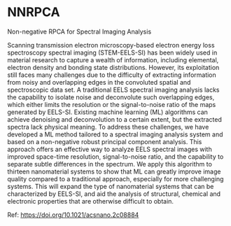 # NNRPCA
Non-negative RPCA for Spectral Imaging Analysis

Scanning transmission electron microscopy-based electron energy loss spectroscopy spectral imaging (STEM-EELS-SI) has been widely used in material research to capture a wealth of information, including elemental, electron density and bonding state distributions. However, its exploitation still faces many challenges due to the difficulty of extracting information from noisy and overlapping edges in the convoluted spatial and spectroscopic data set. A traditional EELS spectral imaging analysis lacks the capability to isolate noise and deconvolute such overlapping edges, which either limits the resolution or the signal-to-noise ratio of the maps generated by EELS-SI. Existing machine learning (ML) algorithms can achieve denoising and deconvolution to a certain extent, but the extracted spectra lack physical meaning. To address these challenges, we have developed a ML method tailored to a spectral imaging analysis system and based on a non-negative robust principal component analysis. This approach offers an effective way to analyze EELS spectral images with improved space-time resolution, signal-to-noise ratio, and the capability to separate subtle differences in the spectrum. We apply this algorithm to thirteen nanomaterial systems to show that ML can greatly improve image quality compared to a traditional approach, especially for more challenging systems. This will expand the type of nanomaterial systems that can be characterized by EELS-SI, and aid the analysis of structural, chemical and electronic properties that are otherwise difficult to obtain. 

Ref: https://doi.org/10.1021/acsnano.2c08884

